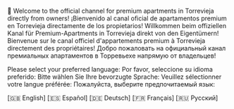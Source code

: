 
👋 Welcome to the official channel for premium apartments in Torrevieja directly from owners!
¡Bienvenido al canal oficial de apartamentos premium en Torrevieja directamente de los propietarios!
Willkommen beim offiziellen Kanal für Premium-Apartments in Torrevieja direkt von den Eigentümern!
Bienvenue sur le canal officiel d'appartements premium à Torrevieja directement des propriétaires!
Добро пожаловать на официальный канал премиальных апартаментов в Торревьехе напрямую от владельцев!

Please select your preferred language:
Por favor, seleccione su idioma preferido:
Bitte wählen Sie Ihre bevorzugte Sprache:
Veuillez sélectionner votre langue préférée:
Пожалуйста, выберите предпочитаемый язык:

[🇬🇧 English]  [🇪🇸 Español]  [🇩🇪 Deutsch]  [🇫🇷 Français]  [🇷🇺 Русский]